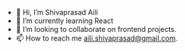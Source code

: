 - 👋 Hi, I’m Shivaprasad Aili
- 🌱 I’m currently learning React
- 💞️ I’m looking to collaborate on frontend projects.
- 📫 How to reach me aili.shivaprasad@gmail.com.

<!---
Ailishiva/Ailishiva is a ✨ special ✨ repository because its `README.md` (this file) appears on your GitHub profile.
You can click the Preview link to take a look at your changes.
--->
